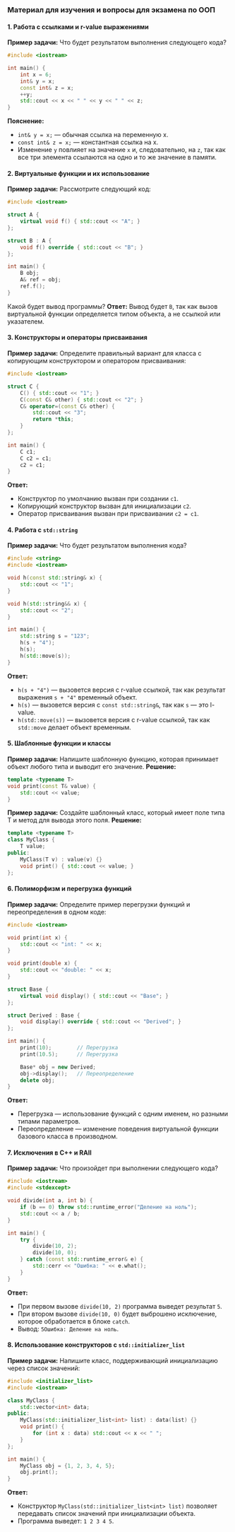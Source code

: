 ### Материал для изучения и вопросы для экзамена по ООП

#### 1. Работа с ссылками и r-value выражениями

**Пример задачи:** Что будет результатом выполнения следующего кода?

```cpp
#include <iostream>

int main() {
    int x = 6;
    int& y = x;
    const int& z = x;
    ++y;
    std::cout << x << " " << y << " " << z;
}
```

**Пояснение:**

- `int& y = x;` — обычная ссылка на переменную x.
- `const int& z = x;` — константная ссылка на x.
- Изменение `y` повлияет на значение `x` и, следовательно, на `z`, так как все три элемента ссылаются на одно и то же значение в памяти.

#### 2. Виртуальные функции и их использование

**Пример задачи:** Рассмотрите следующий код:

```cpp
#include <iostream>

struct A {
    virtual void f() { std::cout << "A"; }
};

struct B : A {
    void f() override { std::cout << "B"; }
};

int main() {
    B obj;
    A& ref = obj;
    ref.f();
}
```

Какой будет вывод программы? **Ответ:** Вывод будет `B`, так как вызов виртуальной функции определяется типом объекта, а не ссылкой или указателем.

#### 3. Конструкторы и операторы присваивания

**Пример задачи:** Определите правильный вариант для класса с копирующим конструктором и оператором присваивания:

```cpp
#include <iostream>

struct C {
    C() { std::cout << "1"; }
    C(const C& other) { std::cout << "2"; }
    C& operator=(const C& other) {
        std::cout << "3";
        return *this;
    }
};

int main() {
    C c1;
    C c2 = c1;
    c2 = c1;
}
```

**Ответ:**

- Конструктор по умолчанию вызван при создании `c1`.
- Копирующий конструктор вызван для инициализации `c2`.
- Оператор присваивания вызван при присваивании `c2 = c1`.

#### 4. Работа с `std::string`

**Пример задачи:** Что будет результатом выполнения кода?

```cpp
#include <string>
#include <iostream>

void h(const std::string& x) {
    std::cout << "1";
}

void h(std::string&& x) {
    std::cout << "2";
}

int main() {
    std::string s = "123";
    h(s + "4");
    h(s);
    h(std::move(s));
}
```

**Ответ:**

- `h(s + "4")` — вызовется версия с r-value ссылкой, так как результат выражения `s + "4"` временный объект.
- `h(s)` — вызовется версия с `const std::string&`, так как `s` — это l-value.
- `h(std::move(s))` — вызовется версия с r-value ссылкой, так как `std::move` делает объект временным.

#### 5. Шаблонные функции и классы

**Пример задачи:** Напишите шаблонную функцию, которая принимает объект любого типа и выводит его значение. **Решение:**

```cpp
template <typename T>
void print(const T& value) {
    std::cout << value;
}
```

**Пример задачи:** Создайте шаблонный класс, который имеет поле типа T и метод для вывода этого поля. **Решение:**

```cpp
template <typename T>
class MyClass {
    T value;
public:
    MyClass(T v) : value(v) {}
    void print() { std::cout << value; }
};
```

#### 6. Полиморфизм и перегрузка функций

**Пример задачи:** Определите пример перегрузки функций и переопределения в одном коде:

```cpp
#include <iostream>

void print(int x) {
    std::cout << "int: " << x;
}

void print(double x) {
    std::cout << "double: " << x;
}

struct Base {
    virtual void display() { std::cout << "Base"; }
};

struct Derived : Base {
    void display() override { std::cout << "Derived"; }
};

int main() {
    print(10);        // Перегрузка
    print(10.5);      // Перегрузка

    Base* obj = new Derived;
    obj->display();   // Переопределение
    delete obj;
}
```

**Ответ:**

- Перегрузка — использование функций с одним именем, но разными типами параметров.
- Переопределение — изменение поведения виртуальной функции базового класса в производном.

#### 7. Исключения в C++ и RAII

**Пример задачи:** Что произойдет при выполнении следующего кода?

```cpp
#include <iostream>
#include <stdexcept>

void divide(int a, int b) {
    if (b == 0) throw std::runtime_error("Деление на ноль");
    std::cout << a / b;
}

int main() {
    try {
        divide(10, 2);
        divide(10, 0);
    } catch (const std::runtime_error& e) {
        std::cerr << "Ошибка: " << e.what();
    }
}
```

**Ответ:**

- При первом вызове `divide(10, 2)` программа выведет результат `5`.
- При втором вызове `divide(10, 0)` будет выброшено исключение, которое обработается в блоке `catch`.
- Вывод: `5Ошибка: Деление на ноль`.

#### 8. Использование конструкторов с `std::initializer_list`

**Пример задачи:** Напишите класс, поддерживающий инициализацию через список значений:

```cpp
#include <initializer_list>
#include <iostream>

class MyClass {
    std::vector<int> data;
public:
    MyClass(std::initializer_list<int> list) : data(list) {}
    void print() {
        for (int x : data) std::cout << x << " ";
    }
};

int main() {
    MyClass obj = {1, 2, 3, 4, 5};
    obj.print();
}
```

**Ответ:**

- Конструктор `MyClass(std::initializer_list<int> list)` позволяет передавать список значений при инициализации объекта.
- Программа выведет: `1 2 3 4 5`.